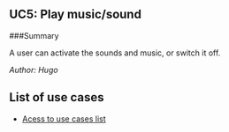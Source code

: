 ## UC5: Play music/sound
###Summary

A user can activate the sounds and music, or switch it off.

*Author: Hugo*
## List of use cases
* [Acess to use cases list][L]

[L]:../UserCase.md